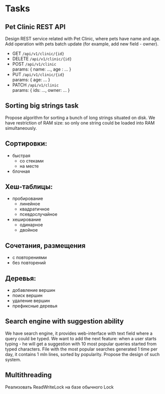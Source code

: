 # Tasks

## Pet Clinic REST API

Design REST service related with Pet Clinic, where pets have name and age.
Add operation with pets batch update (for example, add new field - owner).

- GET `/api/v1/clinic/{id}`
- DELETE `/api/v1/clinic/{id}`
- POST `/api/v1/clinic`  
  params: { name: ..., age : ... }
- PUT `/api/v1/clinic/{id}`  
  params: { age: ... }
- PATCH `/api/v1/clinic`  
  params: { ids: ..., owner: ... }

## Sorting big strings task

Propose algorithm for sorting a bunch of long strings situated on disk.
We have restriction of RAM size: so only one string could be loaded into RAM simultaneously.

## Сортировки:

- быстрая
    - со стеками
    - на месте
- блочная

## Хеш-таблицы:

- пробирование
    - линейное
    - квадратичное
    - псевдослучайное
- хеширование
    - одинарное
    - двойное

## Сочетания, размещения

- с повторениями
- без повторений

## Деревья:

- добавление вершин
- поиск вершин
- удаление вершин
- префиксные деревья

## Search engine with suggestion ability

We have search engine, it provides web-interface with text field where a query could be typed.
We want to add the next feature: when a user starts typing - he will get a suggestion
with 10 most popular queries started from typed characters.
File with the most popular searches generated 1 time per day, it contains 1 mln lines, sorted by popularity.
Propose the design of such system.

## Multithreading

Реализовать ReadWriteLock на базе обычного Lock
